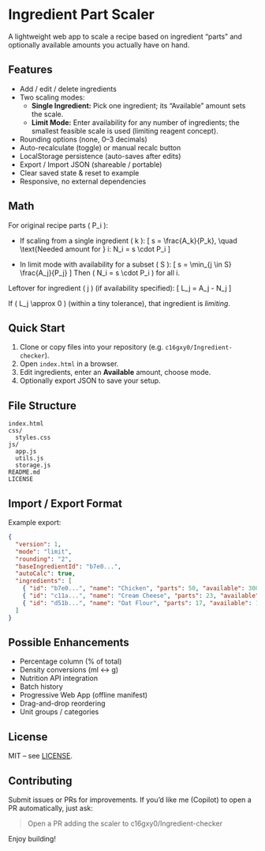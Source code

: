 # Ingredient Part Scaler

A lightweight web app to scale a recipe based on ingredient “parts” and optionally available amounts you actually have on hand.

## Features

- Add / edit / delete ingredients
- Two scaling modes:
  - **Single Ingredient:** Pick one ingredient; its “Available” amount sets the scale.
  - **Limit Mode:** Enter availability for any number of ingredients; the smallest feasible scale is used (limiting reagent concept).
- Rounding options (none, 0–3 decimals)
- Auto-recalculate (toggle) or manual recalc button
- LocalStorage persistence (auto-saves after edits)
- Export / Import JSON (shareable / portable)
- Clear saved state & reset to example
- Responsive, no external dependencies

## Math

For original recipe parts \( P_i \):

- If scaling from a single ingredient \( k \):
  \[
    s = \frac{A_k}{P_k}, \quad \text{Needed amount for } i: N_i = s \cdot P_i
  \]

- In limit mode with availability for a subset \( S \):
  \[
    s = \min_{j \in S} \frac{A_j}{P_j}
  \]
  Then \( N_i = s \cdot P_i \) for all i.

Leftover for ingredient \( j \) (if availability specified):
\[
  L_j = A_j - N_j
\]

If \( L_j \approx 0 \) (within a tiny tolerance), that ingredient is *limiting*.

## Quick Start

1. Clone or copy files into your repository (e.g. `c16gxy0/Ingredient-checker`).
2. Open `index.html` in a browser.
3. Edit ingredients, enter an **Available** amount, choose mode.
4. Optionally export JSON to save your setup.

## File Structure

```
index.html
css/
  styles.css
js/
  app.js
  utils.js
  storage.js
README.md
LICENSE
```

## Import / Export Format

Example export:

```json
{
  "version": 1,
  "mode": "limit",
  "rounding": "2",
  "baseIngredientId": "b7e0...",
  "autoCalc": true,
  "ingredients": [
    { "id": "b7e0...", "name": "Chicken", "parts": 50, "available": 300 },
    { "id": "c11a...", "name": "Cream Cheese", "parts": 23, "available": 100 },
    { "id": "d51b...", "name": "Oat Flour", "parts": 17, "available": 120 }
  ]
}
```

## Possible Enhancements

- Percentage column (% of total)
- Density conversions (ml ↔ g)
- Nutrition API integration
- Batch history
- Progressive Web App (offline manifest)
- Drag-and-drop reordering
- Unit groups / categories

## License

MIT – see [LICENSE](LICENSE).

## Contributing

Submit issues or PRs for improvements. If you’d like me (Copilot) to open a PR automatically, just ask:
> Open a PR adding the scaler to c16gxy0/Ingredient-checker

Enjoy building!
